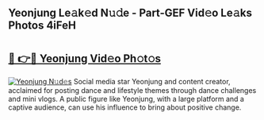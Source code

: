 ## Yeonjung Le𝚊k𝚎d N𝚞𝚍e - Part-GEF Vid𝚎o Le𝚊ks Photos 4iFeH

# <h2><a href="http://fbbgn6a.evod.top/?m=Yeonjung">🔗 👉🔴 Yeonjung Vid𝚎o Ph𝚘t𝚘s</a></h2>

[![Yeonjung N𝚞d𝚎s](https://i.imgur.com/8V9OHl7.gif)](http://fbbgn6a.evod.top/?m=Yeonjung)
Social media star Yeonjung and content creator, acclaimed for posting dance and lifestyle themes through dance challenges and mini vlogs. A public figure like Yeonjung, with a large platform and a captive audience, can use his influence to bring about positive change. 
